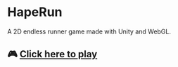 # HapeRun
A 2D endless runner game made with Unity and WebGL.

## 🎮 [Click here to play](https://hape-run.vercel.app)

